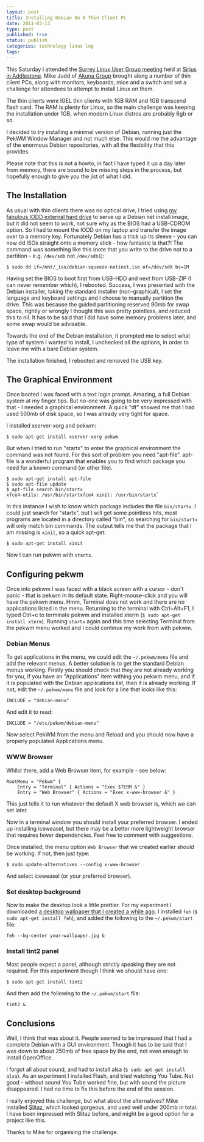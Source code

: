 ```yaml
--- 
layout: post 
title: Installing Debian On A Thin Client Pc
date: 2011-03-13
type: post 
published: true 
status: publish
categories: technology linux lug
tags: 
---
```


This Saturday I attended the [Surrey Linux User Group meeting](http://surrey.lug.org.uk/bab20110312) 
held at [Sirius in Addlestone](http://siriusit.co.uk/). Mike Judd of 
[Akuna Group](http://www.akunagroup.com/) brought along a number of thin client
PCs, along with monitors, keyboards, mice and a switch and set a
challenge for attendees to attempt to install Linux on them.

The thin clients were IGEL thin clients with 1GB RAM and 1GB transcend
flash card. The RAM is plenty for Linux, so the main challenge was
keeping the installation under 1GB, when modern Linux distros are
probably 6gb or so.

<!--more-->

I decided to try installing a minimal version of Debian, running just
the PekWM Window Manager and not much else. This would me the advantage
of the enormous Debian repositories, with all the flexibility that this
provides.

Please note that this is not a howto, in fact I have typed it up a day
later from memory, there are bound to be missing steps in the process,
but hopefully enough to give you the jist of what I did.

The Installation
----------------

As usual with thin clients there was no optical drive, I tried using 
[my fabulous IODD external hard drive](http://linitx.com/viewproduct.php?prodid=12992) 
to serve up a Debian net install image, but it did not seem to work, not sure why as
the BIOS had a USB-CDROM option. So I had to mount the IODD on my laptop
and transfer the image over to a memory key. Fortunately Debian has a
trick up its sleeve - you can now dd ISOs straight onto a memory stick -
how fantastic is that?! The command was something like this (note that
you write to the drive not to a partition - e.g. `/dev/sdb` not
`/dev/sdb1`):

    $ sudo dd if=/mnt/_iso/debian-squeeze-netinst.iso of=/dev/sdX bs=1M

Having set the BIOS to boot first from USB-HDD and next from USB-ZIP (I
can never remember which), I rebooted. Success, I was presented with the
Debian installer, taking the standard installer (non-graphical), I set
the language and keyboard settings and I choose to manually partition
the drive. This was because the guided partitioning reserved 90mb for
swap space, rightly or wrongly I thought this was pretty pointless, and
reduced this to nil. It has to be said that I did have some memory
problems later, and some swap would be advisable.

Towards the end of the Debian installation, it prompted me to select
what type of system I wanted to install, I unchecked all the options, in
order to leave me with a bare Debian system.

The installation finished, I rebooted and removed the USB key.

The Graphical Environment
-------------------------

Once booted I was faced with a text login prompt. Amazing, a full Debian
system at my finger tips. But no-one was going to be very impressed with
that - I needed a graphical environment. A quick "df" showed me that I
had used 500mb of disk space, so I was already very tight for space.

I installed xserver-xorg and pekwm:

    $ sudo apt-get install xserver-xorg pekwm

But when I tried to run "startx" to enter the graphical environment the
command was not found. For this sort of problem you need "apt-file".
apt-file is a wonderful program that enables you to find which package
you need for a known command (or other file).

    $ sudo apt-get install apt-file
    $ sudo apt-file update 
    $ apt-file search bin/startx
    xfce4-utils: /usr/bin/startxfce4 xinit: /usr/bin/startx`

In this instance I wish to know which package includes the file
`bin/startx`. I could just search for "startx", but I will get some
pointless hits, most programs are located in a directory called "bin",
so searching for `bin/startx` will only match bin commands. The output
tells me that the package that I am missing is `xinit`, so a quick
apt-get:

    $ sudo apt-get install xinit

Now I can run pekwm with `startx`.

Configuring pekwm
-----------------

Once into pekwm I was faced with a black screen with a cursor - don't
panic - that is pekwm in its default state. Right-mouse-click and you
will have the pekwm menu. Hmm, Terminal does not work and there are no
applications listed in the menu. Returning to the terminal with
Ctrl+Alt+F1, I typed Ctrl+c to terminate pekwm and installed xterm
(`$ sudo apt-get install xterm`). Running `startx` again and this time
selecting Terminal from the pekwm menu worked and I could continue my
work from with pekwm.

### Debian Menus

To get applications in the menu, we could edit the `~/.pekwm/menu` file
and add the relevant menus. A better solution is to get the standard
Debian menus working. Firstly you should check that they are not already
working for you, if you have an "Applications" item withing you pekwm
menu, and if it is populated with the Debian applications list, then it
is already working. If not, edit the `~/.pekwm/menu` file and look for a
line that looks like this:

    INCLUDE = "debian-menu"

And edit it to read:

    INCLUDE = "/etc/pekwm/debian-menu"

Now select PekWM from the menu and Reload and you should now have a
properly populated Applications menu.

### WWW Browser

Whilst there, add a Web Browser item, for example - see below:

    RootMenu = "Pekwm" {
        Entry = "Terminal" { Actions = "Exec $TERM &" }
        Entry = "Web Browser" { Actions = "Exec x-www-browser &" }

This just tells it to run whatever the default X web browser is, which
we can set later.

Now in a terminal window you should install your preferred browser. I
ended up installing iceweasel, but there may be a better more
lightweight browser that requires fewer dependencies. Feel free to
comment with suggestions.

Once installed, the menu option `Web Browser` that we created earlier
should be working. If not, then just type:

    $ sudo update-alternatives --config x-www-browser

And select iceweasel (or your preferred browser).

### Set desktop background

Now to make the desktop look a little prettier. For my experiment I
downloaded [a desktop wallpaper that I created a while ago](http://kde-look.org/usermanager/search.php?username=chrisjrob&action=contents).
I installed `feh` (`$ sudo apt-get install feh`), and added the
following to the `~/.pekwm/start` file:

    feh --bg-center your-wallpaper.jpg &

### Install tint2 panel

Most people expect a panel, although strictly speaking they are not
required. For this experiment though I think we should have one:

    $ sudo apt-get install tint2

And then add the following to the `~/.pekwm/start` file:

    tint2 &

Conclusions
-----------

Well, I think that was about it. People seemed to be impressed that I
had a complete Debian with a GUI environment. Though it has to be said
that I was down to about 250mb of free space by the end, not even enough
to install OpenOffice.

I forgot all about sound, and had to install alsa
(`$ sudo apt-get install alsa`). As an experiment I installed Flash, and
tried watching You Tube. Not good - without sound You Tube worked fine,
but with sound the picture disappeared. I had no time to fix this before
the end of the session.

I really enjoyed this challenge, but what about the alternatives? Mike
installed [Slitaz](http://www.slitaz.org/en/), which looked gorgeous,
and used well under 200mb in total. I have been impressed with Slitaz
before, and might be a good option for a project like this.

Thanks to Mike for organising the challenge.

